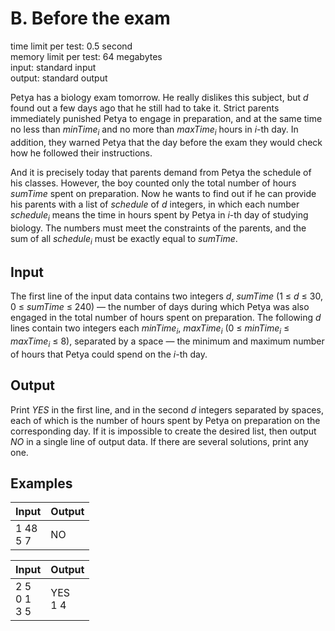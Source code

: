# B. Before the exam
time limit per test: 0.5 second  
memory limit per test: 64 megabytes  
input: standard input  
output: standard output

Petya has a biology exam tomorrow. He really dislikes this subject, but <i>d</i> found out a few days ago that he still had to take it. 
Strict parents immediately punished Petya to engage in preparation, and at the same time no less than <i>minTime<sub>i</sub></i> and no 
more than <i>maxTime<sub>i</sub></i> hours in <i>i</i>-th day. In addition, they warned Petya that the day before the exam they would 
check how he followed their instructions.  

And it is precisely today that parents demand from Petya the schedule of his classes. However, the boy counted only the total number of hours 
<i>sumTime</i> spent on preparation. Now he wants to find out if he can provide his parents with a list of <i>schedule</i> of <i>d</i> integers, 
in which each number <i>schedule<sub>i</sub></i> means the time in hours spent by Petya in <i>i</i>-th day of studying biology. The 
numbers must meet the constraints of the parents, and the sum of all <i>schedule<sub>i</sub></i> must be exactly equal to <i>sumTime</i>.

## Input
The first line of the input data contains two integers <i>d</i>, <i>sumTime</i> (1 ≤ <i>d</i> ≤ 30, 0 ≤ <i>sumTime</i> ≤ 240) — the number of 
days during which Petya was also engaged in the total number of hours spent on preparation. The following <i>d</i> lines contain two integers 
each <i>minTime<sub>i</sub></i>, <i>maxTime<sub>i</sub></i> (0 ≤ <i>minTime<sub>i</sub></i> ≤ <i>maxTime<sub>i</sub></i> ≤ 8), separated by a 
space — the minimum and maximum number of hours that Petya could spend on the <i>i</i>-th day.

## Output
Print <i>YES</i> in the first line, and in the second <i>d</i> integers separated by spaces, each of which is the number of hours spent by Petya 
on preparation on the corresponding day. If it is impossible to create the desired list, then output <i>NO</i> in a single line of output data. 
If there are several solutions, print any one.

## Examples
<table>
  <thead>
    <tr>
      <th align= "left">Input</th>
      <th align= "left">Output</th>
    </tr>
  </thead>
  <tbody>
    <tr>
        <td>
			1 48</br>
			5 7
        </td>
        <td>NO</td>
    </tr>
  </tbody>
</table>

<table>
  <thead>
    <tr>
      <th align= "left">Input</th>
      <th align= "left">Output</th>
    </tr>
  </thead>
  <tbody>
    <tr>
        <td>
			2 5</br>
			0 1</br>
			3 5
        </td>
        <td>
			YES</br>
			1 4 
		</td>
    </tr>
  </tbody>
</table>
